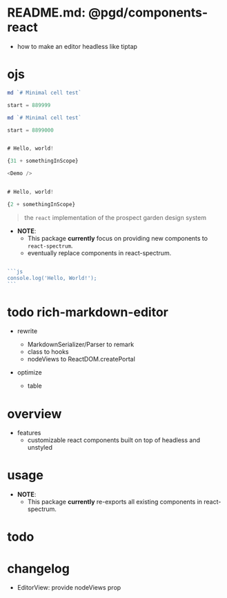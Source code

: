 # README.md: @pgd/components-react

- how to make an editor headless like tiptap

# ojs
~~~js ojsLive=true
md `# Minimal cell test`

start = 889999
~~~

~~~js ojsLive=true
md `# Minimal cell test`

start = 8899000
~~~

~~~js jsxLive=true

# Hello, world!

{31 + somethingInScope}

<Demo />
~~~

~~~js jsxLive=true

# Hello, world!

{2 + somethingInScope}

~~~

> the `react` implementation of the prospect garden design system

- **NOTE**:
  - This package **currently** focus on providing new components to `react-spectrum`.
  - eventually replace components in react-spectrum. 

~~~~js

```js
console.log('Hello, World!');
```

~~~~

# todo rich-markdown-editor
- rewrite
  - MarkdownSerializer/Parser to remark
  - class to hooks
  - nodeViews to ReactDOM.createPortal

- optimize
  - table
# overview
- features
  - customizable react components built on top of headless and unstyled
# usage
- **NOTE**:
  - This package **currently** re-exports all existing components in react-spectrum.
# todo

# changelog

- EditorView: provide nodeViews prop

